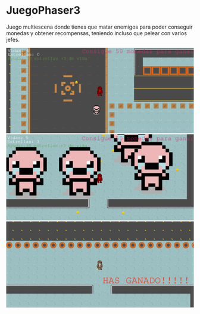 # JuegoPhaser3

Juego multiescena donde tienes que matar enemigos para poder conseguir monedas y obtener recompensas, teniendo incluso que pelear con varios jefes.

<img src="Phaser3/project_end/1.PNG">
<img src="Phaser3/project_end/2.PNG">
<img src="Phaser3/project_end/3.PNG">

